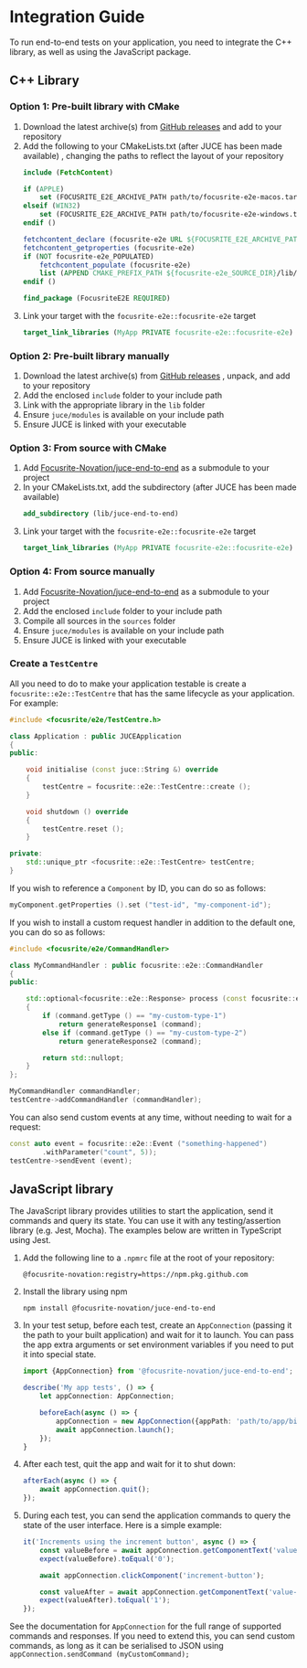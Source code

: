 # Integration Guide

To run end-to-end tests on your application, you need to integrate the C++
library, as well as using the JavaScript package.

## C++ Library

### Option 1: Pre-built library with CMake

1. Download the latest archive(s) from [GitHub releases](https://github.com/Focusrite-Novation/juce-end-to-end/releases) 
and add to your repository
1. Add the following to your CMakeLists.txt (after JUCE has been made available)
, changing the paths to reflect the layout of your repository
    ```CMake
    include (FetchContent)

    if (APPLE)
        set (FOCUSRITE_E2E_ARCHIVE_PATH path/to/focusrite-e2e-macos.tar.gz)
    elseif (WIN32)
        set (FOCUSRITE_E2E_ARCHIVE_PATH path/to/focusrite-e2e-windows.tar.gz)
    endif ()

    fetchcontent_declare (focusrite-e2e URL ${FOCUSRITE_E2E_ARCHIVE_PATH})
    fetchcontent_getproperties (focusrite-e2e)
    if (NOT focusrite-e2e_POPULATED)
        fetchcontent_populate (focusrite-e2e)
        list (APPEND CMAKE_PREFIX_PATH ${focusrite-e2e_SOURCE_DIR}/lib/cmake)
    endif ()

    find_package (FocusriteE2E REQUIRED)
    ```
1. Link your target with the `focusrite-e2e::focusrite-e2e` target
    ```CMake
    target_link_libraries (MyApp PRIVATE focusrite-e2e::focusrite-e2e)

### Option 2: Pre-built library manually

1. Download the latest archive(s) from [GitHub releases](https://github.com/Focusrite-Novation/juce-end-to-end/releases)
, unpack, and add to your repository
1. Add the enclosed `include` folder to your include path
1. Link with the appropriate library in the `lib` folder
1. Ensure `juce/modules` is available on your include path
1. Ensure JUCE is linked with your executable

### Option 3: From source with CMake

1. Add [Focusrite-Novation/juce-end-to-end](https://github.com/Focusrite-Novation/juce-end-to-end) 
as a submodule to your project
1. In your CMakeLists.txt, add the subdirectory (after JUCE has been made 
available)
    ```CMake
    add_subdirectory (lib/juce-end-to-end)
    ```
1. Link your target with the `focusrite-e2e::focusrite-e2e` target
    ```CMake
    target_link_libraries (MyApp PRIVATE focusrite-e2e::focusrite-e2e)
    ```

### Option 4: From source manually

1. Add [Focusrite-Novation/juce-end-to-end](https://github.com/Focusrite-Novation/juce-end-to-end) 
as a submodule to your project
1. Add the enclosed `include` folder to your include path
1. Compile all sources in the `sources` folder
1. Ensure `juce/modules` is available on your include path
1. Ensure JUCE is linked with your executable

### Create a `TestCentre`

All you need to do to make your application testable is create a 
`focusrite::e2e::TestCentre` that has the same lifecycle as your application. 
For example:

```C++
#include <focusrite/e2e/TestCentre.h>

class Application : public JUCEApplication
{
public:

    void initialise (const juce::String &) override
    {
        testCentre = focusrite::e2e::TestCentre::create ();
    }

    void shutdown () override
    {
        testCentre.reset ();
    }

private:
    std::unique_ptr <focusrite::e2e::TestCentre> testCentre;
}
```

If you wish to reference a `Component` by ID, you can do so as follows:

```C++
myComponent.getProperties ().set ("test-id", "my-component-id");
```

If you wish to install a custom request handler in addition to the default one,
you can do so as follows:

```C++
#include <focusrite/e2e/CommandHandler>

class MyCommandHandler : public focusrite::e2e::CommandHandler
{
public:

    std::optional<focusrite::e2e::Response> process (const focusrite::e2e::Command & command) override
    {
        if (command.getType () == "my-custom-type-1")
            return generateResponse1 (command);
        else if (command.getType () == "my-custom-type-2")
            return generateResponse2 (command);

        return std::nullopt;
    }
};

MyCommandHandler commandHandler;
testCentre->addCommandHandler (commandHandler);
```

You can also send custom events at any time, without needing to wait for a 
request:

```C++
const auto event = focusrite::e2e::Event ("something-happened")
        .withParameter("count", 5));
testCentre->sendEvent (event);
```

## JavaScript library

The JavaScript library provides utilities to start the application, send it
commands and query its state. You can use it with any testing/assertion library
(e.g. Jest, Mocha). The examples below are written in TypeScript using Jest.

1. Add the following line to a `.npmrc` file at the root of your repository:
    ```
    @focusrite-novation:registry=https://npm.pkg.github.com
    ```
1. Install the library using npm
    ```
    npm install @focusrite-novation/juce-end-to-end
    ```
1. In your test setup, before each test, create an `AppConnection` (passing it 
the path to your built application) and wait for it to launch. You can pass the
app extra arguments or set environment variables if you need to put it into 
special state.

    ```TypeScript
    import {AppConnection} from '@focusrite-novation/juce-end-to-end';

    describe('My app tests', () => {
        let appConnection: AppConnection;

        beforeEach(async () => {
            appConnection = new AppConnection({appPath: 'path/to/app/binary'});
            await appConnection.launch();
        });
    }
    ```

1. After each test, quit the app and wait for it to shut down:

    ```TypeScript
    afterEach(async () => {
        await appConnection.quit();
    });
    ```

1. During each test, you can send the application commands to query the state
of the user interface. Here is a simple example:

    ```TypeScript
    it('Increments using the increment button', async () => {
        const valueBefore = await appConnection.getComponentText('value-label');
        expect(valueBefore).toEqual('0');

        await appConnection.clickComponent('increment-button');

        const valueAfter = await appConnection.getComponentText('value-label');
        expect(valueAfter).toEqual('1');
    });
    ```

See the documentation for `AppConnection` for the full range of supported 
commands and responses. If you need to extend this, you can send custom commands,
as long as it can be serialised to JSON using 
`appConnection.sendCommand (myCustomCommand);`
